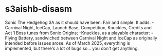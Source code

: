 # s3aishb-disasm
Sonic The Hedgehog 3A as it should have been. Fair and simple.
It adds:
-Carnival Night, IceCap, Launch Base, Competition, Knuckles, Credits and Act 1 Boss tunes from Sonic Origins;
-Knuckles, as a playable character;
-Flying Battery, sandwiched between Carnival Night and IceCap as originally intended before issues arose.
As of March 2025, everything is implemented, but there's a lot of bugs so... you don't get anything.

